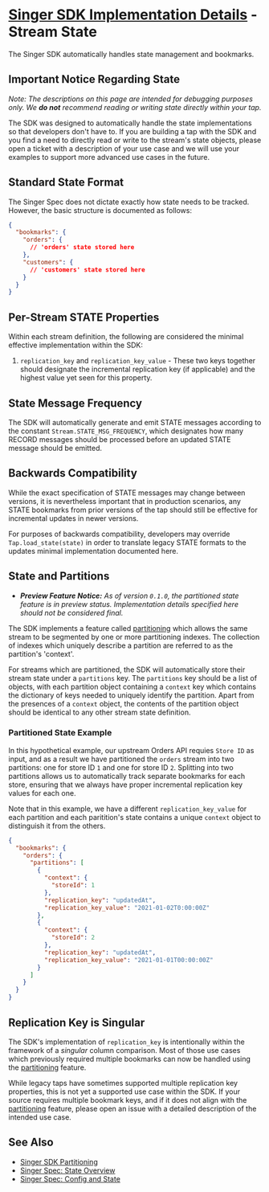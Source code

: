 # [Singer SDK Implementation Details](/.README.md) - Stream State

The Singer SDK automatically handles state management and bookmarks.

## Important Notice Regarding State

_Note: The descriptions on this page are intended for debugging purposes only. We **do not** recommend reading or writing state directly within your tap._

The SDK was designed to automatically handle the state implementations so that developers
don't have to. If you are building a tap with the SDK and you find a need to directly read or write to the stream's state objects, please open a ticket with a description of your use case and we will use your examples to support more advanced use cases in the future.

## Standard State Format

The Singer Spec does not dictate exactly how state needs to be tracked. However, the basic
structure is documented as follows:

```json
{
  "bookmarks": {
    "orders": {
      // 'orders' state stored here
    },
    "customers": {
      // 'customers' state stored here
    }
  }
}
```

## Per-Stream STATE Properties

Within each stream definition, the following are considered the minimal effective
implementation within the SDK:

1. `replication_key` and `replication_key_value` - These two keys together should designate
the incremental replication key (if applicable) and the highest value yet seen for this
property.

## State Message Frequency

The SDK will automatically generate and emit STATE messages according to the constant
`Stream.STATE_MSG_FREQUENCY`, which designates how many RECORD messages should be processed
before an updated STATE message should be emitted.

## Backwards Compatibility

While the exact specification of STATE messages may change between versions, it is
nevertheless important that in production scenarios, any STATE bookmarks from prior versions
of the tap should still be effective for incremental updates in newer versions.

For purposes of backwards compatibility, developers may override `Tap.load_state(state)` in
order to translate legacy STATE formats to the updates minimal implementation documented
here.

## State and Partitions

- _**Preview Feature Notice:** As of version `0.1.0`, the partitioned state feature is in preview status. Implementation details specified here should not be considered final._

The SDK implements a feature called [partitioning](./partitioning.md) which allows the same
stream to be segmented by one or more partitioning indexes. The collection of indexes
which uniquely describe a partition are referred to as the partition's 'context'.

For streams which are partitioned, the SDK will automatically store their stream state
under a `partitions` key. The `partitions` key should be a list of objects, with
each partition object containing a `context` key which contains the dictionary of
keys needed to uniquely identify the partition. Apart from the presences of a `context`
object, the contents of the partition object should be identical to any other stream state
definition.

### Partitioned State Example

In this hypothetical example, our upstream Orders API requies `Store ID` as input, and
as a result we have partitioned the `orders` stream into two partitions: one for store ID
`1` and one for store ID `2`. Splitting into two partitions allows us to automatically track
separate bookmarks for each store, ensuring that we always have proper incremental
replication key values for each one.

Note that in this example, we have a different `replication_key_value` for each partition
and each paritition's state contains a unique `context` object to distinguish it from the
others.

```json
{
  "bookmarks": {
    "orders": {
      "partitions": [
        {
          "context": {
            "storeId": 1
          },
          "replication_key": "updatedAt",
          "replication_key_value": "2021-01-02T0:00:00Z"
        },
        {
          "context": {
            "storeId": 2
          },
          "replication_key": "updatedAt",
          "replication_key_value": "2021-01-01T00:00:00Z"
        }
      ]
    }
  }
}
```

## Replication Key is Singular

The SDK's implementation of `replication_key` is intentionally within the
framework of a _singular_ column comparison. Most of those use cases which previously
required multiple bookmarks can now be handled using the [partitioning](./partitioning.md) 
feature.

While legacy taps have sometimes supported multiple replication key properties,
this is not yet a supported use case within the SDK. If your source requires multiple
bookmark keys, and if it does not align with the [partitioning](./partitioning.md) feature,
please open an issue with a detailed description of the intended use case.

## See Also

- [Singer SDK Partitioning](./partitioning.md)
- [Singer Spec: State Overview](https://github.com/singer-io/getting-started/blob/master/docs/SPEC.md#state)
- [Singer Spec: Config and State](https://github.com/singer-io/getting-started/blob/master/docs/CONFIG_AND_STATE.md#state-file)
